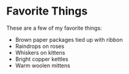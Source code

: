 # Favorite Things

These are a few of my favorite things:
- Brown paper packages tied up with ribbon
- Raindrops on roses
- Whiskers on kittens
- Bright copper kettles
- Warm woolen mittens
